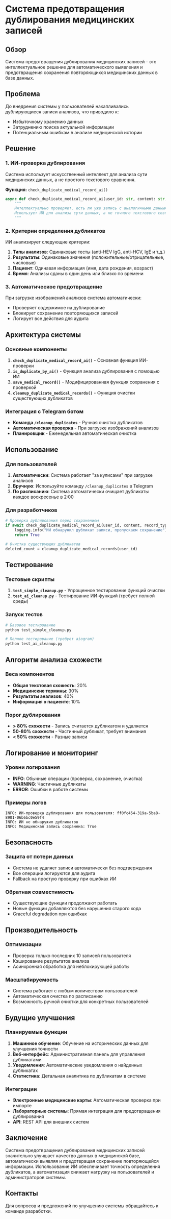 # Система предотвращения дублирования медицинских записей

## Обзор

Система предотвращения дублирования медицинских записей - это интеллектуальное решение для автоматического выявления и предотвращения сохранения повторяющихся медицинских данных в базе данных.

## Проблема

До внедрения системы у пользователей накапливались дублирующиеся записи анализов, что приводило к:
- Избыточному хранению данных
- Затруднению поиска актуальной информации
- Потенциальным ошибкам в анализе медицинской истории

## Решение

### 1. ИИ-проверка дублирования

Система использует искусственный интеллект для анализа сути медицинских данных, а не простого текстового сравнения.

**Функция:** `check_duplicate_medical_record_ai()`

```python
async def check_duplicate_medical_record_ai(user_id: str, content: str, record_type: str = "image_analysis") -> bool:
    """
    Интеллектуально проверяет, есть ли уже запись с аналогичными данными у пользователя.
    Использует ИИ для анализа сути данных, а не точного текстового совпадения.
    """
```

### 2. Критерии определения дубликатов

ИИ анализирует следующие критерии:

1. **Типы анализов**: Одинаковые тесты (anti-HEV IgG, anti-HCV, IgE и т.д.)
2. **Результаты**: Одинаковые значения (положительные/отрицательные, числовые)
3. **Пациент**: Одинавая информация (имя, дата рождения, возраст)
4. **Время**: Анализы сданы в один день или близко по времени

### 3. Автоматическое предотвращение

При загрузке изображений анализов система автоматически:
- Проверяет содержимое на дублирование
- Блокирует сохранение повторяющихся записей
- Логирует все действия для аудита

## Архитектура системы

### Основные компоненты

1. **`check_duplicate_medical_record_ai()`** - Основная функция ИИ-проверки
2. **`is_duplicate_by_ai()`** - Функция анализа дублирования с помощью ИИ
3. **`save_medical_record()`** - Модифицированная функция сохранения с проверкой
4. **`cleanup_duplicate_medical_records()`** - Функция очистки существующих дубликатов

### Интеграция с Telegram ботом

- **Команда `/cleanup_duplicates`** - Ручная очистка дубликатов
- **Автоматическая проверка** - При загрузке изображений анализов
- **Планировщик** - Еженедельная автоматическая очистка

## Использование

### Для пользователей

1. **Автоматически**: Система работает "за кулисами" при загрузке анализов
2. **Вручную**: Используйте команду `/cleanup_duplicates` в Telegram
3. **По расписанию**: Система автоматически очищает дубликаты каждое воскресенье в 2:00

### Для разработчиков

```python
# Проверка дублирования перед сохранением
if await check_duplicate_medical_record_ai(user_id, content, record_type):
    logging.info("ИИ обнаружил дубликат записи, пропускаем сохранение")
    return True

# Очистка существующих дубликатов
deleted_count = cleanup_duplicate_medical_records(user_id)
```

## Тестирование

### Тестовые скрипты

1. **`test_simple_cleanup.py`** - Упрощенное тестирование функций очистки
2. **`test_ai_cleanup.py`** - Тестирование ИИ-функций (требует полной среды)

### Запуск тестов

```bash
# Базовое тестирование
python test_simple_cleanup.py

# Полное тестирование (требует aiogram)
python test_ai_cleanup.py
```

## Алгоритм анализа схожести

### Веса компонентов

- **Общая текстовая схожесть**: 20%
- **Медицинские термины**: 30%
- **Результаты анализов**: 40%
- **Информация о пациенте**: 10%

### Порог дублирования

- **> 80% схожести** - Запись считается дубликатом и удаляется
- **50-80% схожести** - Частичный дубликат, требует внимания
- **< 50% схожести** - Разные записи

## Логирование и мониторинг

### Уровни логирования

- **INFO**: Обычные операции (проверка, сохранение, очистка)
- **WARNING**: Частичные дубликаты
- **ERROR**: Ошибки в работе системы

### Примеры логов

```
INFO: ИИ-проверка дублирования для пользователя: ff0fc454-319a-5ba8-8901-06b6bc0e59f4
INFO: ИИ не обнаружил дубликатов
INFO: Медицинская запись сохранена: True
```

## Безопасность

### Защита от потери данных

- Система не удаляет записи автоматически без подтверждения
- Все операции логируются для аудита
- Fallback на простую проверку при ошибках ИИ

### Обратная совместимость

- Существующие функции продолжают работать
- Новые функции добавляются без нарушения старого кода
- Graceful degradation при ошибках

## Производительность

### Оптимизации

- Проверка только последних 10 записей пользователя
- Кэширование результатов анализа
- Асинхронная обработка для неблокирующей работы

### Масштабируемость

- Система работает с любым количеством пользователей
- Автоматическая очистка по расписанию
- Возможность ручной очистки для конкретных пользователей

## Будущие улучшения

### Планируемые функции

1. **Машинное обучение**: Обучение на исторических данных для улучшения точности
2. **Веб-интерфейс**: Административная панель для управления дубликатами
3. **Уведомления**: Автоматические уведомления о найденных дубликатах
4. **Статистика**: Детальная аналитика по дубликатам в системе

### Интеграции

- **Электронные медицинские карты**: Автоматическая проверка при импорте
- **Лабораторные системы**: Прямая интеграция для предотвращения дублирования
- **API**: REST API для внешних систем

## Заключение

Система предотвращения дублирования медицинских записей значительно улучшает качество данных в медицинской базе, автоматически выявляя и предотвращая сохранение повторяющейся информации. Использование ИИ обеспечивает точность определения дубликатов, а автоматизация снижает нагрузку на пользователей и администраторов системы.

## Контакты

Для вопросов и предложений по улучшению системы обращайтесь к команде разработки.

